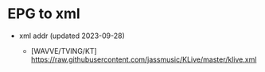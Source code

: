 # EPG to xml

* xml addr (updated 2023-09-28)

  - [WAVVE/TVING/KT]
    https://raw.githubusercontent.com/jassmusic/KLive/master/klive.xml

